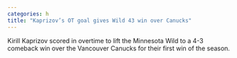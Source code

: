 ```yaml
---
categories: h
title: "Kaprizov’s OT goal gives Wild 43 win over Canucks"
---
```

Kirill Kaprizov scored in overtime to lift the Minnesota Wild to a 4-3 comeback win over the Vancouver Canucks for their first win of the season.